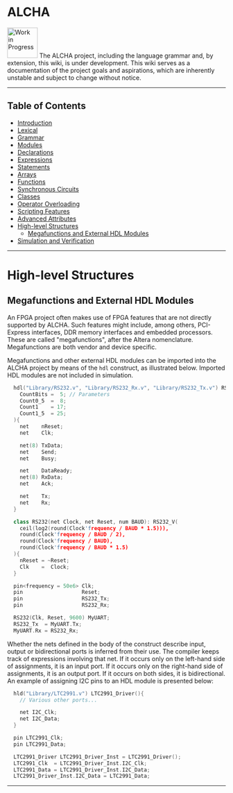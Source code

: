 # ALCHA

<img src="https://openclipart.org/download/3850/dchandlr-dchandlr-work.svg" height="70" alt="Work in Progress"/>
The ALCHA project, including the language grammar and, by extension, this 
wiki, is under development.  This wiki serves as a documentation of the 
project goals and aspirations, which are inherently unstable and subject to 
change without notice.

--------------------------------------------------------------------------------

## Table of Contents

- [Introduction](Introduction.md)
- [Lexical](Lexical.md)
- [Grammar](Grammar.md)
- [Modules](Modules.md)
- [Declarations](Declarations.md)
- [Expressions](Expressions.md)
- [Statements](Statements.md)
- [Arrays](Arrays.md)
- [Functions](Functions.md)
- [Synchronous Circuits](SynchronousCircuits.md)
- [Classes](Classes.md)
- [Operator Overloading](OperatorOverloading.md)
- [Scripting Features](Scripting.md)
- [Advanced Attributes](AdvancedAttributes.md)
- [High-level Structures](HighLevelStructures.md#high-level-structures)
  - [Megafunctions and External HDL Modules](#megafunctions-and-external-hdl-modules)
- [Simulation and Verification](Simulation.md)

--------------------------------------------------------------------------------

# High-level Structures

## Megafunctions and External HDL Modules

An FPGA project often makes use of FPGA features that are not directly supported by ALCHA.  Such features might include, among others, PCI-Express interfaces, DDR memory interfaces and embedded processors.  These are called "megafunctions", after the Altera nomenclature.  Megafunctions are both vendor and device specific.

Megafunctions and other external HDL modules can be imported into the ALCHA project by means of the `hdl` construct, as illustrated below.  Imported HDL modules are not included in simulation.

```C++
  hdl("Library/RS232.v", "Library/RS232_Rx.v", "Library/RS232_Tx.v") RS232_V(
    CountBits =  5; // Parameters
    Count0_5  =  8;
    Count1    = 17;
    Count1_5  = 25;
  ){
    net    nReset;
    net    Clk;

    net(8) TxData;
    net    Send;
    net    Busy;

    net    DataReady;
    net(8) RxData;
    net    Ack;

    net    Tx;
    net    Rx;
  }

  class RS232(net Clock, net Reset, num BAUD): RS232_V(
    ceil(log2(round(Clock'frequency / BAUD * 1.5))),
    round(Clock'frequency / BAUD / 2),
    round(Clock'frequency / BAUD),
    round(Clock'frequency / BAUD * 1.5)
  ){
    nReset = ~Reset;
    Clk    =  Clock;
  }

  pin<frequency = 50e6> Clk;
  pin                   Reset;
  pin                   RS232_Tx;
  pin                   RS232_Rx;

  RS232(Clk, Reset, 9600) MyUART;
  RS232_Tx  = MyUART.Tx;
  MyUART.Rx = RS232_Rx;
```

Whether the nets defined in the body of the construct describe input, output or bidirectional ports is inferred from their use.  The compiler keeps track of expressions involving that net.  If it occurs only on the left-hand side of assignments, it is an input port.  If it occurs only on the right-hand side of assignments, it is an output port.  If it occurs on both sides, it is bidirectional.  An example of assigning I2C pins to an HDL module is presented below:

```C++
  hld("Library/LTC2991.v") LTC2991_Driver(){
    // Various other ports...

    net I2C_Clk;
    net I2C_Data;
  }

  pin LTC2991_Clk;
  pin LTC2991_Data;

  LTC2991_Driver LTC2991_Driver_Inst = LTC2991_Driver();
  LTC2991_Clk  = LTC2991_Driver_Inst.I2C_Clk;
  LTC2991_Data = LTC2991_Driver_Inst.I2C_Data;
  LTC2991_Driver_Inst.I2C_Data = LTC2991_Data;
```

--------------------------------------------------------------------------------

